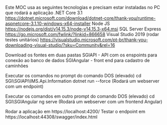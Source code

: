 Este MOC usa as seguintes tecnologias e precisam estar instaladas no PC que rodará a aplicação
.NET Core 3.1 https://dotnet.microsoft.com/download/dotnet-core/thank-you/runtime-aspnetcore-3.1.10-windows-x64-installer
Node JS https://nodejs.org/dist/v14.15.3/node-v14.15.3-x64.msi
SQL Server Express https://go.microsoft.com/fwlink/?linkid=866658
Visual Studio 2019 (rodar testes unitários) https://visualstudio.microsoft.com/pt-br/thank-you-downloading-visual-studio/?sku=Community&rel=16

Download os fontes em duas pastas
SGIAPI - API com os enspoints para conexão ao banco de dados
SGIAngular - front end para cadastro de caminhões

Executar os comandos no prompt do comando DOS (elevado)
cd SGI\SGIAPI\IMS.Api.Information
dotnet run --force
(Rodará um webserver com um endpoint)

Executar os comandos em outro prompt do comando DOS (elevado)
cd SGI\SGIAngular
ng serve
(Rodará um webserver com um frontend Angular)

Rodar a aplicação em https://localhost:4200/
Testar o endpoint em https://localhost:44308/swagger/index.html
